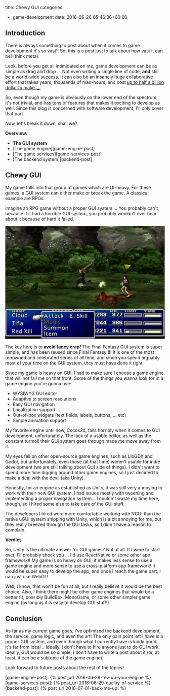 title: Chewy GUI
categories:
- game-development
date: 2016-06-26 05:46:36+00:00

## Introduction

There is always something to post about when it comes to game development it's so vast!! So, this is a post just to talk about how vast it can be! (think meta).

Look, before you get all intimidated on me, game development can be as simple as drag and drop ... Not even writing a single line of code, **and** still be [a world-wide success][color-switch-article]. It can also be an insanely huge collaborative effort that takes years, thousands of man-hours, and cost [up to half a billion dollar to make ._.][expensive-aaa-games]

So, even though my game is obviously on the lower end of the spectrum, it's not trivial, and has tons of features that makes it exciting to develop as well. Since this blog is concerned with software development, I'll only cover that part.

Now, let's break it down, shall we?

__Overview:__

+ __The GUI system__
+ [The game engine][game-engine-post]
+ [The game services][game-services-post]
+ [The backend system][backend-post]

## Chewy GUI

My game falls into that group of games which are UI-heavy. For these games, a GUI system can either make or break the game. A classical example are RPGs. 

Imagine an RPG game without a proper GUI system ... You probably can't, because if it had a horrible GUI system, you probably wouldn't ever hear about it because of hard it failed.

![FF-VII GUI](/images/ff-vii-gui.jpg)

The key here is to __avoid fancy crap!__ The Final Fantasy GUI system is super simple, and has been reused since Final Fantasy I!! It is one of the most renowned and celebrated series of all time, and since you spend arguably most of your time on the GUI system, they must have done it right.

Since my game is heavy on GUI, I had to make sure I choose a game engine that will not fail me on that front. Some of the things you wanna look for in a game engine you're gonna use:

+ WYSIWYG GUI editor
+ Adaptive to screen resolutions
+ Easy GUI navigation
+ Localization support
+ Out-of-box widgets (text fields, labels, buttons, ... etc)
+ Simple animation support

My favorite engine until now, Cocos2d, fails horribly when it comes to GUI development, unfortunately. The lack of a usable editor, as well as the constant turmoil their GUI system goes through made me move away from it.

My eyes fell on other open-source game engines, such as LibGDX and Godot, but unfortunately, even those (at that time) weren't usable for indie development (we are still talking about GUI side of things). I didn't want to spend more time digging around other game engines, so I just decided to make a deal with the devil (aka Unity).

Honestly, for an engine as established as Unity, it was still very annoying to work with their new GUI system. I had issues mostly with tweening and implementing a proper navigation system... I couldn't waste my time here, though, so I hired some else to take care of the GUI stuff.

The developers I hired were more comfortable working with NGUI than the native uGUI system shipping with Unity, which is a bit annoying for me, but they really breezed through the GUI tasks, so I didn't have a reason to complain.

__Verdict__

So, Unity is the ultimate answer for GUI games? Not at all. If I were to start over, I'll probably shock you ... I'd use ReactNative or some other app framework!! My game is so heavy on GUI, it makes less sense to use a game engine and more sense to use a cross-platform app framework! It would be super easy to develop the app, and once I reach the game part, I can just use WebGL!

Well, I know, that won't be fun at all, but I really believe it would be the best choice. Also, I think there might be other game engines that would be a better fit, possibly BuildBox, MonoGame, or some other simpler game engine (as long as it is easy to develop GUI stuff!).

## Conclusion

As far as my current game goes, I've optimized the backend development, the service, game logic, and even the art! The only pain point left I have is a proper GUI system, and even though what I currently have is kinda good, it's far from ideal .. Ideally, I don't have to hire anyone just to do GUI work. Ideally, GUI would be so simple, I don't have to write a post about it (or, at least, it can be a subtopic of the game engine).

Look forward to future posts about the rest of the topics!

[color-switch-article]: https://www.buildbox.com/number-one-iphone-app-made-with-buildbox/
[expensive-aaa-games]: https://en.wikipedia.org/wiki/List_of_most_expensive_video_games_to_develop
[game-engine-post]: {% post_url 2016-06-28-rev-up-your-engine %}
[game-services-post]: {% post_url 2016-06-29-quality-of-service %}
[backend-post]: {% post_url 2016-07-01-back-me-up! %}

